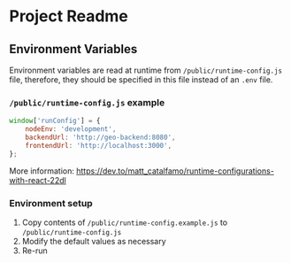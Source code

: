 # Project Readme

## Environment Variables

Environment variables are read at runtime from `/public/runtime-config.js` file, therefore,
they should be specified in this file instead of an `.env` file.

### `/public/runtime-config.js` example
```javascript
window['runConfig'] = {
	nodeEnv: 'development',
	backendUrl: 'http://geo-backend:8080',
	frontendUrl: 'http://localhost:3000',
};
```

More information: https://dev.to/matt_catalfamo/runtime-configurations-with-react-22dl

### Environment setup
1. Copy contents of `/public/runtime-config.example.js` to `/public/runtime-config.js`
2. Modify the default values as necessary
3. Re-run
